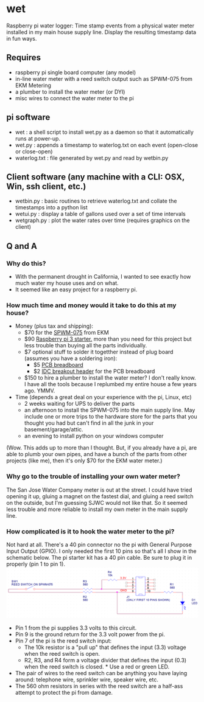 # wet
Raspberry pi water logger: Time stamp events from a physical water meter installed in my main house supply line. Display the
resulting timestamp data in fun ways.
## Requires
 * raspberry pi single board computer (any model)
 * in-line water meter with a reed switch output such as SPWM-075 from EKM Metering
 * a plumber to install the water meter (or DYI)
 * misc wires to connect the water meter to the pi
 
## pi software
 * wet : a shell script to install wet.py as a daemon so that it automatically runs at power-up.
 * wet.py : appends a timestamp to waterlog.txt on each event (open-close or close-open)
 * waterlog.txt : file generated by wet.py and read by wetbin.py
 
## Client software (any machine with a CLI: OSX, Win, ssh client, etc.)
 * wetbin.py : basic routines to retrieve waterlog.txt and collate the timestamps into a python list 
 * wetui.py : display a table of gallons used over a set of time intervals
 * wetgraph.py : plot the water rates over time (requires graphics on the client)

## Q and A
### Why do this?
 * With the permanent drought in California, I wanted to see exactly how much water my house uses and on what. 
 * It seemed like an easy project for a raspberry pi.

### How much time and money would it take to do this at my house?
 * Money (plus tax and shipping):
   * $70 for the [SPWM-075](http://www.ekmmetering.com/3-4-water-meter-stainless-steel-pulse-output.html) from EKM 
   * $90 [Raspberry pi 3 starter.](https://www.adafruit.com/products/3058) more than you need for this project but less trouble than buying all the parts individually.
   * $7 optional stuff to solder it togetther instead of plug board (assumes you have a soldering iron):
     * $5 [PCB breadboard](https://www.adafruit.com/products/1609)  
     * $2 [IDC breakout header](https://www.adafruit.com/products/2270) for the PCB breadboard
   * $150 to hire a plumber to install the water meter? I don't really know. I have all the tools because I replumbed my entire house a few years ago. YMMV.
 * Time (depends a great deal on your experience with the pi, Linux, etc)
   * 2 weeks waiting for UPS to deliver the parts
   * an afternoon to install the SPWM-075 into the main supply line. May include one or more trips to the hardware store for the parts that you thought you had but can't find in all the junk in your basement/garage/attic.
   * an evening to install python on your windows computer 

(Wow. This adds up to more than I thought. But, if you already have a pi, are able to plumb your own pipes, and have a bunch of the parts from other projects (like me), then it's only $70 for the EKM water meter.)

### Why go to the trouble of installing your own water meter?
The San Jose Water Company meter is out at the street. I could have tried opening it up, gluing a magnet on the fastest 
dial, and gluing a reed switch on the outside, but I'm guessing SJWC would not like that. So it seemed less
trouble and more reliable to install my own meter in the main supply line. 

### How complicated is it to hook the water meter to the pi?
Not hard at all. There's a 40 pin connector no the pi with General Purpose Input Output (GPIO). I only needed the first 10 pins so that's all I show in the schematic below. The pi starter kit has a 40 pin cable. Be sure to plug it in properly (pin 1 to pin 1).
![Schematic](https://github.com/BobBaylor/wet/blob/master/wet_interface.png)
 * Pin 1 from the pi supplies 3.3 volts to this circuit.
 * Pin 9 is the ground return for the 3.3 volt power from the pi.
 * Pin 7 of the pi is the reed switch input:
   * The 10k resistor is a "pull up" that defines the input (3.3) voltage when the reed switch is open.
   * R2, R3, and R4 form a voltage divider that defines the input (0.3) when the reed switch is closed. * Use a red or green LED. 
 * The pair of wires to the reed switch can be anything you have laying around: telephone wire, sprinkler wire, speaker wire, etc. 
 * The 560 ohm resistors in series with the reed switch are a half-ass attempt to protect the pi from damage. 
 
